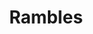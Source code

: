 ---
title: Rambles
description: I love rambling about shit I love so umm, enjoy?
image:

# Badge style
style:
    background: "#e9c46a"
    color: "#fff"
---